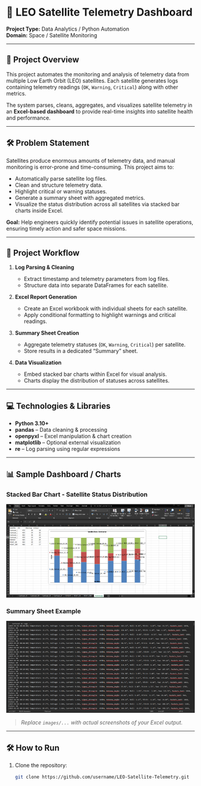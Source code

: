 # 🚀 LEO Satellite Telemetry Dashboard

**Project Type:** Data Analytics / Python Automation  
**Domain:** Space / Satellite Monitoring  

---

## 📖 Project Overview

This project automates the monitoring and analysis of telemetry data from multiple Low Earth Orbit (LEO) satellites. Each satellite generates logs containing telemetry readings (`OK`, `Warning`, `Critical`) along with other metrics.  

The system parses, cleans, aggregates, and visualizes satellite telemetry in an **Excel-based dashboard** to provide real-time insights into satellite health and performance.

---

## 🛠 Problem Statement

Satellites produce enormous amounts of telemetry data, and manual monitoring is error-prone and time-consuming. This project aims to:

- Automatically parse satellite log files.
- Clean and structure telemetry data.
- Highlight critical or warning statuses.
- Generate a summary sheet with aggregated metrics.
- Visualize the status distribution across all satellites via stacked bar charts inside Excel.

**Goal:** Help engineers quickly identify potential issues in satellite operations, ensuring timely action and safer space missions.

---

## 📂 Project Workflow

1. **Log Parsing & Cleaning**  
   - Extract timestamp and telemetry parameters from log files.
   - Structure data into separate DataFrames for each satellite.

2. **Excel Report Generation**  
   - Create an Excel workbook with individual sheets for each satellite.
   - Apply conditional formatting to highlight warnings and critical readings.

3. **Summary Sheet Creation**  
   - Aggregate telemetry statuses (`OK`, `Warning`, `Critical`) per satellite.
   - Store results in a dedicated “Summary” sheet.

4. **Data Visualization**  
   - Embed stacked bar charts within Excel for visual analysis.
   - Charts display the distribution of statuses across satellites.

---

## 💻 Technologies & Libraries

- **Python 3.10+**
- **pandas** – Data cleaning & processing  
- **openpyxl** – Excel manipulation & chart creation  
- **matplotlib** – Optional external visualization  
- **re** – Log parsing using regular expressions  

---

## 📊 Sample Dashboard / Charts

### Stacked Bar Chart - Satellite Status Distribution
![Stacked Bar Chart](images/stacked_bar_chart.png)

### Summary Sheet Example
![Summary Sheet](images/summary_sheet.png)


> *Replace `images/...` with actual screenshots of your Excel output.*

---

## 🛠 How to Run

1. Clone the repository:  
   ```bash
   git clone https://github.com/username/LEO-Satellite-Telemetry.git

